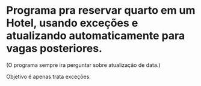 # Programa pra reservar quarto em um Hotel, usando exceções e atualizando automaticamente para vagas posteriores.
(O programa sempre ira perguntar sobre atualização de data.)

Objetivo é apenas trata exceções.
